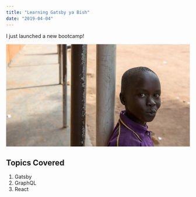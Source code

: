 ```yaml
---
title: "Learning Gatsby ya Bish"
date: "2019-04-04"
---
```


I just launched a new bootcamp!

![Kid](./hero-desktop.jpg)

## Topics Covered

1. Gatsby
1. GraphQL
1. React